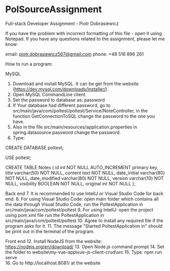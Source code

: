 # PolSourceAssignment
Full-stack Developer Assignment - Piotr Dobrasiewicz

If you have the problem with incorrect formatting of this file - open it using Notepad.
If you have any questions related to the assignment, please let me know:

email: piotr.dobrasiewicz567@gmail.com
phone: +48 516 896 261

How to run a program:

MySQL
1. Download and install MySQL. It can be get from the website (https://dev.mysql.com/downloads/installer/).
2. Open MySQL CommandLine client.
3. Set the password to database as: password
4. If Your database had different password, go to src/main/java/com/poltest/poltest/Service/NoteController, in the function GetConnectionToSQL change the password to the one you have.
5. Also in the file src/main/resources/application.properties in spring.datasource.password change the password.
6. Type: 

CREATE DATABASE poltest;

USE poltest;

CREATE TABLE Notes
( id int NOT NULL AUTO_INCREMENT primary key,
  title varchar(50) NOT NULL,
  content text NOT NULL,
  date_initial varchar(80) NOT NULL,
  date_modified varchar(80) NOT NULL,
  version varchar(10) NOT NULL,
  visibility BOOLEAN NOT NULL,
  original int NOT NULL );

Back end
7. It is recommended to use IntelIJ or Visual Studio Code for back end.
8. For using Visual Studio Code: 
open main folder which contains all the data through Visual Studio Code,
run the PoltestApplication in src/main/java/com/poltest/poltest
9. For using IntelIJ:
open the project using pom.xml file 
run the PoltestApplication in src/main/java/com/poltest/poltest
10. Agree to install any required file if the program asks for it.
11. The message "Started PoltestApplication in" should be print out in the terminal of the program.

Front end
12. Install NodeJS from the website: https://nodejs.org/en/download/
13. Open Node.js command prompt
14. Set the folder to website\my-vue-app\vue-js-client-crud\src
15. Type: npm run serve  
16. Go to http://localhost:8081/ at the website                                                                                                    
